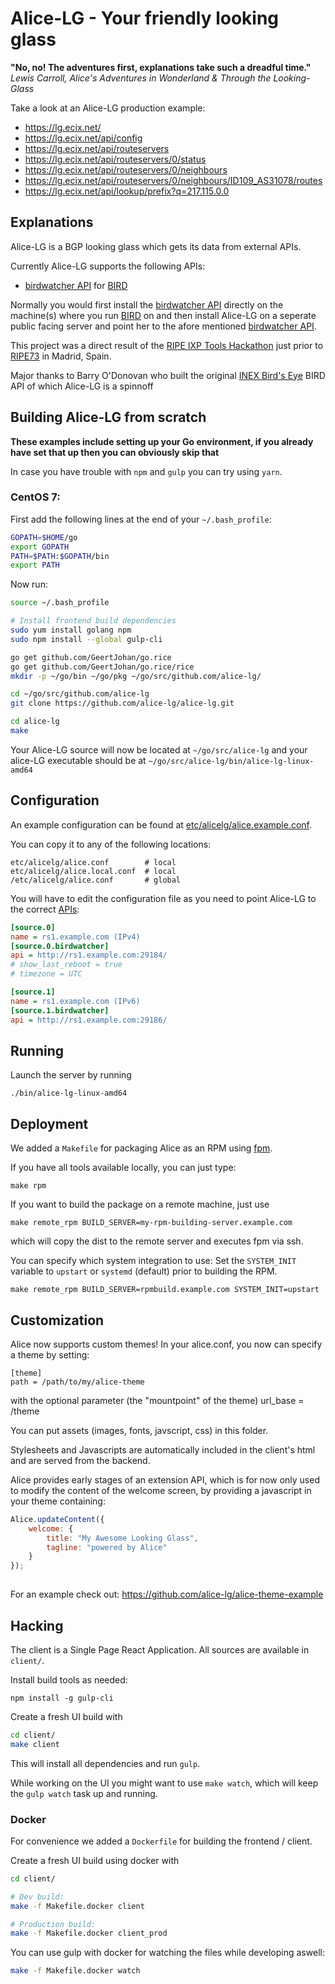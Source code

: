 # Alice-LG - Your friendly looking glass
__"No, no! The adventures first, explanations take such a dreadful time."__  
_Lewis Carroll, Alice's Adventures in Wonderland & Through the Looking-Glass_

Take a look at an Alice-LG production example:
- https://lg.ecix.net/
- https://lg.ecix.net/api/config
- https://lg.ecix.net/api/routeservers
- https://lg.ecix.net/api/routeservers/0/status
- https://lg.ecix.net/api/routeservers/0/neighbours
- https://lg.ecix.net/api/routeservers/0/neighbours/ID109_AS31078/routes
- https://lg.ecix.net/api/lookup/prefix?q=217.115.0.0

## Explanations
Alice-LG is a BGP looking glass which gets its data from external APIs.

Currently Alice-LG supports the following APIs:
- [birdwatcher API](https://github.com/ecix/birdwatcher) for [BIRD](http://bird.network.cz/)

Normally you would first install the [birdwatcher API](https://github.com/ecix/birdwatcher) directly on the machine(s) where you run [BIRD](http://bird.network.cz/) on
and then install Alice-LG on a seperate public facing server and point her to the afore mentioned [birdwatcher API](https://github.com/ecix/birdwatcher).

This project was a direct result of the [RIPE IXP Tools Hackathon](https://atlas.ripe.net/hackathon/ixp-tools/) 
just prior to [RIPE73](https://ripe73.ripe.net/) in Madrid, Spain.

Major thanks to Barry O'Donovan who built the original [INEX Bird's Eye](https://github.com/inex/birdseye) BIRD API of which Alice-LG is a spinnoff

## Building Alice-LG from scratch
__These examples include setting up your Go environment, if you already have set that up then you can obviously skip that__

In case you have trouble with `npm` and `gulp` you can try using `yarn`.

### CentOS 7:
First add the following lines at the end of your `~/.bash_profile`:
```bash
GOPATH=$HOME/go
export GOPATH
PATH=$PATH:$GOPATH/bin
export PATH
```
Now run:
```bash
source ~/.bash_profile

# Install frontend build dependencies
sudo yum install golang npm
sudo npm install --global gulp-cli

go get github.com/GeertJohan/go.rice
go get github.com/GeertJohan/go.rice/rice
mkdir -p ~/go/bin ~/go/pkg ~/go/src/github.com/alice-lg/

cd ~/go/src/github.com/alice-lg
git clone https://github.com/alice-lg/alice-lg.git

cd alice-lg
make
```
Your Alice-LG source will now be located at `~/go/src/alice-lg` and your alice-LG executable should be at `~/go/src/alice-lg/bin/alice-lg-linux-amd64`

## Configuration

An example configuration can be found at 
[etc/alicelg/alice.example.conf](https://github.com/ecix/alice-lg/blob/readme_update/etc/alicelg/alice.example.conf).

You can copy it to any of the following locations:

    etc/alicelg/alice.conf        # local
    etc/alicelg/alice.local.conf  # local
    /etc/alicelg/alice.conf       # global


You will have to edit the configuration file as you need to point Alice-LG to the correct [APIs](https://github.com/ecix/birdwatcher):

```ini
[source.0]
name = rs1.example.com (IPv4)
[source.0.birdwatcher]
api = http://rs1.example.com:29184/
# show_last_reboot = true
# timezone = UTC

[source.1]
name = rs1.example.com (IPv6)
[source.1.birdwatcher]
api = http://rs1.example.com:29186/
```

## Running

Launch the server by running

    ./bin/alice-lg-linux-amd64


## Deployment

We added a `Makefile` for packaging Alice as an RPM using [fpm](https://github.com/jordansissel/fpm).

If you have all tools available locally, you can just type:

    make rpm

If you want to build the package on a remote machine, just use

    make remote_rpm BUILD_SERVER=my-rpm-building-server.example.com

which will copy the dist to the remote server and executes fpm via ssh.

You can specify which system integration to use:
Set the `SYSTEM_INIT` variable to `upstart` or `systemd` (default)
prior to building the RPM.

    make remote_rpm BUILD_SERVER=rpmbuild.example.com SYSTEM_INIT=upstart


## Customization

Alice now supports custom themes!
In your alice.conf, you now can specify a theme by setting:

    [theme]
    path = /path/to/my/alice-theme

with the optional parameter (the "mountpoint" of the theme)
    url_base = /theme
    

You can put assets (images, fonts, javscript, css) in 
this folder.

Stylesheets and Javascripts are automatically included in
the client's html and are served from the backend.

Alice provides early stages of an extension API, which is for now 
only used to modify the content of the welcome screen,
by providing a javascript in your theme containing:

```javascript
Alice.updateContent({
    welcome: {
        title: "My Awesome Looking Glass",
        tagline: "powered by Alice"
    }
});
    
```

For an example check out: https://github.com/alice-lg/alice-theme-example

## Hacking

The client is a Single Page React Application.
All sources are available in `client/`. 

Install build tools as needed:

    npm install -g gulp-cli


Create a fresh UI build with
```bash
cd client/
make client
```

This will install all dependencies and run `gulp`.

While working on the UI you might want to use `make watch`,
which will keep the `gulp watch` task up and running.

### Docker
For convenience we added a `Dockerfile` for building the frontend / client.

Create a fresh UI build using docker with
```bash
cd client/

# Dev build:
make -f Makefile.docker client

# Production build:
make -f Makefile.docker client_prod
```

You can use gulp with docker for watching the files while developing aswell:
```bash
make -f Makefile.docker watch
```

